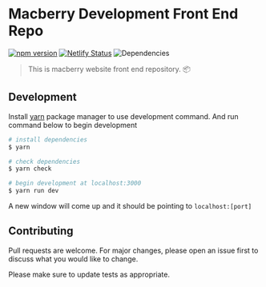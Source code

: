 # Macberry Development Front End Repo

[![npm version](https://badge.fury.io/js/yarn.svg)](https://badge.fury.io/js/yarn)
[![Netlify Status](https://api.netlify.com/api/v1/badges/98e2d309-a6ad-451a-874c-5a5d0a8d00b7/deploy-status)](https://app.netlify.com/sites/macberry-dev/deploys)
![Dependencies](https://david-dm.org/pohonmedia/macberry.svg)

>  This is macberry website front end repository. 📦

## Development

Install  [yarn](https://yarnpkg.com/en/) package manager to use development command. And run command below to begin development


``` bash
# install dependencies
$ yarn

# check dependencies
$ yarn check

# begin development at localhost:3000
$ yarn run dev
```

A new window will come up and it should be pointing to ``localhost:[port]``


## Contributing
Pull requests are welcome. For major changes, please open an issue first to discuss what you would like to change.

Please make sure to update tests as appropriate.
